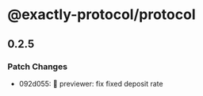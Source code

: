 # @exactly-protocol/protocol

## 0.2.5

### Patch Changes

- 092d055: 🐛 previewer: fix fixed deposit rate
